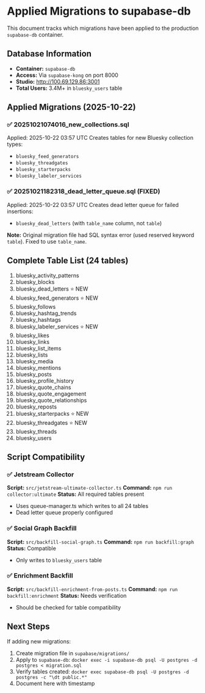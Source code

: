 # Applied Migrations to supabase-db

This document tracks which migrations have been applied to the production `supabase-db` container.

## Database Information
- **Container:** `supabase-db`
- **Access:** Via `supabase-kong` on port 8000
- **Studio:** http://100.69.129.86:3001
- **Total Users:** 3.4M+ in `bluesky_users` table

## Applied Migrations (2025-10-22)

### ✅ 20251021074016_new_collections.sql
Applied: 2025-10-22 03:57 UTC
Creates tables for new Bluesky collection types:
- `bluesky_feed_generators`
- `bluesky_threadgates`
- `bluesky_starterpacks`
- `bluesky_labeler_services`

### ✅ 20251021182318_dead_letter_queue.sql (FIXED)
Applied: 2025-10-22 03:57 UTC
Creates dead letter queue for failed insertions:
- `bluesky_dead_letters` (with `table_name` column, not `table`)

**Note:** Original migration file had SQL syntax error (used reserved keyword `table`). Fixed to use `table_name`.

## Complete Table List (24 tables)

1. bluesky_activity_patterns
2. bluesky_blocks
3. bluesky_dead_letters ⭐ NEW
4. bluesky_feed_generators ⭐ NEW
5. bluesky_follows
6. bluesky_hashtag_trends
7. bluesky_hashtags
8. bluesky_labeler_services ⭐ NEW
9. bluesky_likes
10. bluesky_links
11. bluesky_list_items
12. bluesky_lists
13. bluesky_media
14. bluesky_mentions
15. bluesky_posts
16. bluesky_profile_history
17. bluesky_quote_chains
18. bluesky_quote_engagement
19. bluesky_quote_relationships
20. bluesky_reposts
21. bluesky_starterpacks ⭐ NEW
22. bluesky_threadgates ⭐ NEW
23. bluesky_threads
24. bluesky_users

## Script Compatibility

### ✅ Jetstream Collector
**Script:** `src/jetstream-ultimate-collector.ts`
**Command:** `npm run collector:ultimate`
**Status:** All required tables present
- Uses queue-manager.ts which writes to all 24 tables
- Dead letter queue properly configured

### ✅ Social Graph Backfill
**Script:** `src/backfill-social-graph.ts`
**Command:** `npm run backfill:graph`
**Status:** Compatible
- Only writes to `bluesky_users` table

### ✅ Enrichment Backfill
**Script:** `src/backfill-enrichment-from-posts.ts`
**Command:** `npm run backfill:enrichment`
**Status:** Needs verification
- Should be checked for table compatibility

## Next Steps

If adding new migrations:
1. Create migration file in `supabase/migrations/`
2. Apply to `supabase-db`: `docker exec -i supabase-db psql -U postgres -d postgres < migration.sql`
3. Verify tables created: `docker exec supabase-db psql -U postgres -d postgres -c "\dt public.*"`
4. Document here with timestamp
